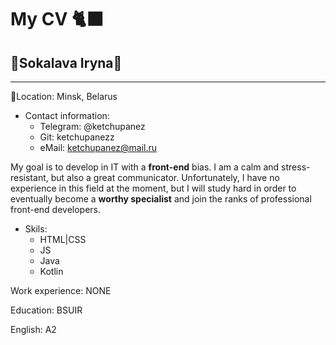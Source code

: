 # My CV 🐈‍⬛

## 🍁Sokalava Iryna🍁
******

🏁Location: Minsk, Belarus

* Contact information:
    + Telegram: @ketchupanez
    + Git: ketchupanezz
    + eMail: ketchupanez@mail.ru

My goal is to develop in IT with a **front-end** bias. I am a calm and stress-resistant, but also a great communicator. 
Unfortunately, I have no experience in this field at the moment, but I will study hard in order to eventually become a **worthy specialist** and join the ranks of professional front-end developers.

* Skils:
  + HTML|CSS
  + JS
  + Java
  + Kotlin

Work experience: NONE

Education: BSUIR

English: A2



